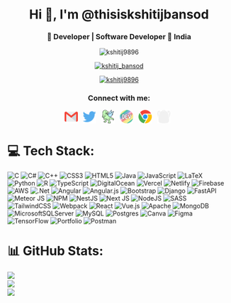 <h1 align="center">Hi 👋, I'm @thisiskshitijbansod</h1>
<h3 align="center">👋 Developer | Software Developer 📍 India</h3>

<p align="center"> <img src="https://komarev.com/ghpvc/?username=kshitij9896&label=Profile%20views&color=0e75b6&style=flat" alt="kshitij9896" /> </p>


<p align="center"> <a href="https://twitter.com/kshitij_bansod" target="blank"><img src="https://img.shields.io/twitter/follow/kshitij_bansod?logo=twitter&style=for-the-badge" alt="kshitij_bansod" /></a> </p>
<p align="center"> <a href="https://github.com/ryo-ma/github-profile-trophy"><img src="https://github-profile-trophy.vercel.app/?username=kshitij9896" alt="kshitij9896" /></a> </p>


<h3 align="center">Connect with me:</h3>
<p align="center">
<a href="mailto:contactkshitij9@gmail.com" target="blank"><img src="images/gmail.png" alt="Gmail" height="30" width="30" /></a> &nbsp;
<a href="https://twitter.com/kshitij_bansod" target="blank"><img src="images/twitter (2).png" alt="twitter" height="30" width="30" /></a> &nbsp;
<a href="https://www.holopin.io/@kshitij9896#badges" target="blank"><img src="images/holopin.png" alt="dev" height="30" width="30" /></a> &nbsp;
<a href="https://dev.to/kshitij9896" target="blank"><img src="images/devto.png" alt="dev" height="30" width="30" /></a> &nbsp;
<a href="https://thisiskshitijbansod.netlify.app/" target="blank"><img src="images/chrome.png" alt="website" height="30" width="30" /></a> &nbsp;
<a href="https://thisiskshitijbansod.showwcase.com/" target="blank"><img src="images/logo.png" alt="showwcase" height="30" width="30" /></a> &nbsp;
<!-- <a href="https://linkedin.com/in/kshitij-bansod" target="blank"><img src="images/transparent-Linkedin-logo-icon.png" alt="kshitij" height="30" width="30" /></a> &nbsp; -->
<!-- <a href="https://www.youtube.com/channel/UCZ5t0z-xfRLEjCTO9j7InWg" target="blank"><img src="images/youtube.png" alt="kshitij" height="30" width="30" /></a> -->
</p>

<!-- 

## 🌐 Socials:
[![LinkedIn](https://img.shields.io/badge/LinkedIn-%230077B5.svg?logo=linkedin&logoColor=white)](https://linkedin.com/in/kshitij-bansod) [![Twitter](https://img.shields.io/badge/Twitter-%231DA1F2.svg?logo=Twitter&logoColor=white)](https://twitter.com/kshitij_bansod) [![YouTube](https://img.shields.io/badge/YouTube-%23FF0000.svg?logo=YouTube&logoColor=white)](https://youtube.com/@@thisiskshitijbansod)  -->

# 💻 Tech Stack:
![C](https://img.shields.io/badge/c-%2300599C.svg?style=flat&logo=c&logoColor=white) ![C#](https://img.shields.io/badge/c%23-%23239120.svg?style=flat&logo=c-sharp&logoColor=white) ![C++](https://img.shields.io/badge/c++-%2300599C.svg?style=flat&logo=c%2B%2B&logoColor=white) ![CSS3](https://img.shields.io/badge/css3-%231572B6.svg?style=flat&logo=css3&logoColor=white) ![HTML5](https://img.shields.io/badge/html5-%23E34F26.svg?style=flat&logo=html5&logoColor=white) ![Java](https://img.shields.io/badge/java-%23ED8B00.svg?style=flat&logo=java&logoColor=white) ![JavaScript](https://img.shields.io/badge/javascript-%23323330.svg?style=flat&logo=javascript&logoColor=%23F7DF1E) ![LaTeX](https://img.shields.io/badge/latex-%23008080.svg?style=flat&logo=latex&logoColor=white) ![Python](https://img.shields.io/badge/python-3670A0?style=flat&logo=python&logoColor=ffdd54) ![R](https://img.shields.io/badge/r-%23276DC3.svg?style=flat&logo=r&logoColor=white) ![TypeScript](https://img.shields.io/badge/typescript-%23007ACC.svg?style=flat&logo=typescript&logoColor=white) ![DigitalOcean](https://img.shields.io/badge/DigitalOcean-%230167ff.svg?style=flat&logo=digitalOcean&logoColor=white) ![Vercel](https://img.shields.io/badge/vercel-%23000000.svg?style=flat&logo=vercel&logoColor=white) ![Netlify](https://img.shields.io/badge/netlify-%23000000.svg?style=flat&logo=netlify&logoColor=#00C7B7) ![Firebase](https://img.shields.io/badge/firebase-%23039BE5.svg?style=flat&logo=firebase) ![AWS](https://img.shields.io/badge/AWS-%23FF9900.svg?style=flat&logo=amazon-aws&logoColor=white) ![.Net](https://img.shields.io/badge/.NET-5C2D91?style=flat&logo=.net&logoColor=white) ![Angular](https://img.shields.io/badge/angular-%23DD0031.svg?style=flat&logo=angular&logoColor=white) ![Angular.js](https://img.shields.io/badge/angular.js-%23E23237.svg?style=flat&logo=angularjs&logoColor=white) ![Bootstrap](https://img.shields.io/badge/bootstrap-%23563D7C.svg?style=flat&logo=bootstrap&logoColor=white) ![Django](https://img.shields.io/badge/django-%23092E20.svg?style=flat&logo=django&logoColor=white) ![FastAPI](https://img.shields.io/badge/FastAPI-005571?style=flat&logo=fastapi) ![Meteor JS](https://img.shields.io/badge/meteorjs-%23d74c4c.svg?style=flat&logo=meteor&logoColor=white) ![NPM](https://img.shields.io/badge/NPM-%23000000.svg?style=flat&logo=npm&logoColor=white) ![NestJS](https://img.shields.io/badge/nestjs-%23E0234E.svg?style=flat&logo=nestjs&logoColor=white) ![Next JS](https://img.shields.io/badge/Next-black?style=flat&logo=next.js&logoColor=white) ![NodeJS](https://img.shields.io/badge/node.js-6DA55F?style=flat&logo=node.js&logoColor=white) ![SASS](https://img.shields.io/badge/SASS-hotpink.svg?style=flat&logo=SASS&logoColor=white) ![TailwindCSS](https://img.shields.io/badge/tailwindcss-%2338B2AC.svg?style=flat&logo=tailwind-css&logoColor=white) ![Webpack](https://img.shields.io/badge/webpack-%238DD6F9.svg?style=flat&logo=webpack&logoColor=black) ![React](https://img.shields.io/badge/react-%2320232a.svg?style=flat&logo=react&logoColor=%2361DAFB) ![Vue.js](https://img.shields.io/badge/vuejs-%2335495e.svg?style=flat&logo=vuedotjs&logoColor=%234FC08D) ![Apache](https://img.shields.io/badge/apache-%23D42029.svg?style=flat&logo=apache&logoColor=white) ![MongoDB](https://img.shields.io/badge/MongoDB-%234ea94b.svg?style=flat&logo=mongodb&logoColor=white) ![MicrosoftSQLServer](https://img.shields.io/badge/Microsoft%20SQL%20Sever-CC2927?style=flat&logo=microsoft%20sql%20server&logoColor=white) ![MySQL](https://img.shields.io/badge/mysql-%2300f.svg?style=flat&logo=mysql&logoColor=white) ![Postgres](https://img.shields.io/badge/postgres-%23316192.svg?style=flat&logo=postgresql&logoColor=white) ![Canva](https://img.shields.io/badge/Canva-%2300C4CC.svg?style=flat&logo=Canva&logoColor=white) 	![Figma](https://img.shields.io/badge/figma-%23F24E1E.svg?style=flat&logo=figma&logoColor=white) ![TensorFlow](https://img.shields.io/badge/TensorFlow-%23FF6F00.svg?style=flat&logo=TensorFlow&logoColor=white) ![Portfolio](https://img.shields.io/badge/Portfolio-%23000000.svg?style=flat&logo=firefox&logoColor=#FF7139) ![Postman](https://img.shields.io/badge/Postman-FF6C37?style=flat&logo=postman&logoColor=white)
# 📊 GitHub Stats:
![](https://github-readme-stats.vercel.app/api?username=kshitij9896&theme=nightowl&hide_border=false&include_all_commits=true&count_private=true)<br/>
![](https://github-readme-streak-stats.herokuapp.com/?user=kshitij9896&theme=nightowl&hide_border=false)<br/>
![](https://github-readme-stats.vercel.app/api/top-langs/?username=kshitij9896&theme=nightowl&hide_border=false&include_all_commits=true&count_private=true&layout=compact)



<!-- Proudly created with GPRM ( https://gprm.itsvg.in ) -->














  

